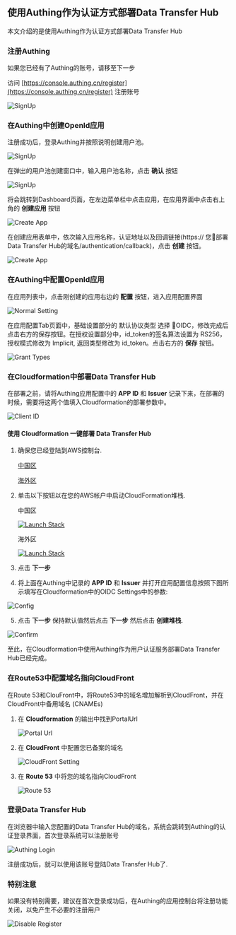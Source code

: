## 使用Authing作为认证方式部署Data Transfer Hub

本文介绍的是使用Authing作为认证方式部署Data Transfer Hub

### 注册Authing

如果您已经有了Authing的账号，请移至下一步

访问 [https://console.authing.cn/register](https://console.authing.cn/register) 注册账号

![SignUp](./images/signup.jpg)

### 在Authing中创建OpenId应用

注册成功后，登录Authing并按照说明创建用户池。

![SignUp](./images/userpool.jpg)

在弹出的用户池创建窗口中，输入用户池名称，点击 **确认** 按钮

![SignUp](./images/userpool2.jpg)

将会跳转到Dashboard页面，在左边菜单栏中点击应用，在应用界面中点击右上角的 **创建应用** 按钮

![Create App](./images/create-app.jpg)

在创建应用表单中，依次输入应用名称，认证地址以及回调链接(https:// 您部署Data Transfer Hub的域名/authentication/callback)，点击 **创建** 按钮。

![Create App](./images/create-app2.jpg)

### 在Authing中配置OpenId应用

在应用列表中，点击刚创建的应用右边的 **配置** 按钮，进入应用配置界面

![Normal Setting](./images/settings.jpg)

在应用配置Tab页面中，基础设置部分的 默认协议类型 选择 OIDC，修改完成后点击右方的保存按钮。在授权设置部分中，id_token的签名算法设置为 RS256，授权模式修改为 Implicit, 返回类型修改为 id_token。点击右方的 **保存** 按钮。

![Grant Types](./images/settings2.jpg)

### 在Cloudformation中部署Data Transfer Hub

在部署之前，请将Authing应用配置中的 **APP ID** 和 **Issuer** 记录下来，在部署的时候，需要将这两个值填入Cloudformation的部署参数中。

![Client ID](./images/clientid.jpg)

#### 使用 Cloudformation 一键部署 Data Transfer Hub

1. 确保您已经登陆到AWS控制台.

    [中国区](https://console.amazonaws.cn/console/home)

    [海外区](https://console.aws.amazon.com/console/home)

2. 单击以下按钮以在您的AWS帐户中启动CloudFormation堆栈.

    中国区

    [![Launch Stack](../../../launch-stack.png)](https://console.amazonaws.cn/cloudformation/home#/stacks/create/template?stackName=DataReplicationHub&templateURL=https://aws-gcr-solutions.s3.cn-north-1.amazonaws.com.cn/Data-Transfer-hub/latest/DataTransferHub-openid.template)

    海外区

    [![Launch Stack](../../../launch-stack.png)](https://console.aws.amazon.com/cloudformation/home#/stacks/create/template?stackName=DataReplicationHub&templateURL=https://aws-gcr-solutions.s3.amazonaws.com/Data-Transfer-hub/latest/DataTransferHub-openid.template)

3. 点击 **下一步**

4. 将上面在Authing中记录的 **APP ID** 和 **Issuer** 并打开应用配置信息按照下图所示填写在Cloudformation中的OIDC Settings中的参数:

  ![Config](./images/cf-config.jpg)
   
5. 点击 **下一步** 保持默认值然后点击 **下一步** 然后点击 **创建堆栈**.

  ![Confirm](./images/cf-check.jpg)

至此，在Cloudformation中使用Authing作为用户认证服务部署Data Transfer Hub已经完成。

### 在Route53中配置域名指向CloudFront

在Route 53和ClouFront中，将Route53中的域名增加解析到CloudFront，并在CloudFront中备用域名 (CNAMEs)

1. 在 **Cloudformation** 的输出中找到PortalUrl

   ![Portal Url](../../images/oidc-app-setting-output.jpg)

2. 在 **CloudFront** 中配置您已备案的域名

   ![CloudFront Setting](../../images/oidc-app-setting-cfn.jpg)

3. 在 **Route 53** 中将您的域名指向CloudFront

   ![Route 53](../../images/oidc-app-setting-r53.jpg)

### 登录Data Transfer Hub

在浏览器中输入您配置的Data Transfer Hub的域名，系统会跳转到Authing的认证登录界面，首次登录系统可以注册账号

  ![Authing Login](../../images/oidc-app-setting-signup.jpg)

注册成功后，就可以使用该账号登陆Data Transfer Hub了.

### 特别注意

如果没有特别需要，建议在首次登录成功后，在Authing的应用控制台将注册功能关闭，以免产生不必要的注册用户

  ![Disable Register](../../images/oidc-app-setting-safe.png)

